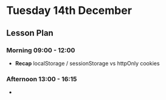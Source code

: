 # Tuesday 14th December

## Lesson Plan

### Morning 09:00 - 12:00

+ **Recap** localStorage / sessionStorage vs httpOnly cookies

### Afternoon 13:00 - 16:15

+ 
